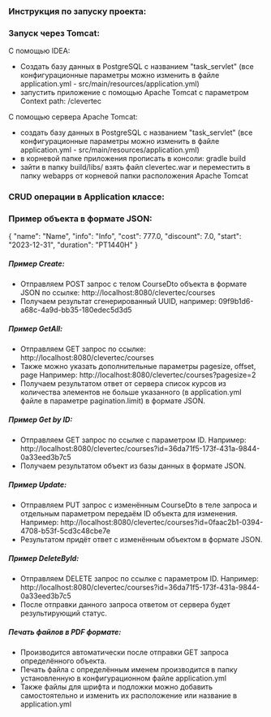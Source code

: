 ### Инструкция по запуску проекта:

### Запуск через Tomcat:

С помощью IDEA:

- Создать базу данных в PostgreSQL с названием "task_servlet"
  (все конфигурационные параметры можно изменить в файле application.yml - src/main/resources/application.yml)
- запустить приложение с помощью Apache Tomcat с параметром Context path: /clevertec

С помощью сервера Apache Tomcat:

- создать базу данных в PostgreSQL с названием "task_servlet"
  (все конфигурационные параметры можно изменить в файле application.yml - src/main/resources/application.yml)
- в корневой папке приложения прописать в консоли: gradle build
- зайти в папку build/libs/ взять файл clevertec.war и переместить в папку webapps от корневой папки расположения Apache
  Tomcat

### CRUD операции в Application классе:

### Пример объекта в формате JSON:

{
"name": "Name",
"info": "Info",
"cost": 777.0,
"discount": 7.0,
"start": "2023-12-31",
"duration": "PT1440H"
}

##### Пример Create:

- Отправляем POST запрос с телом CourseDto объекта в формате JSON по ссылке: http://localhost:8080/clevertec/courses
- Получаем результат сгенерированный UUID, например: 09f9b1d6-a68c-4a9d-bb35-180edec5d3d5

##### Пример GetAll:

- Отправляем GET запрос по ссылке: http://localhost:8080/clevertec/courses
- Также можно указать дополнительные параметры pagesize, offset, page
  Например: http://localhost:8080/clevertec/courses?pagesize=2
- Получаем результатом ответ от сервера список курсов из количества элементов не больше указанного (в application.yml
  файле в параметре pagination.limit) в формате JSON.

##### Пример Get by ID:

- Отправляем GET запрос по ссылке с параметром ID.
  Например: http://localhost:8080/clevertec/courses?id=36da71f5-173f-431a-9844-0a33eed3b7c5
- Получаем результатом объект из базы данных в формате JSON.

##### Пример Update:

- Отправляем PUT запрос с изменённым CourseDto в теле запроса и отдельным параметром передаём ID объекта для изменения.
 Например: http://localhost:8080/clevertec/courses?id=0faac2b1-0394-4708-b53f-5cd3c48cbe7e
- Результатом придёт ответ с изменённым объектом в формате JSON.

##### Пример DeleteById:

- Отправляем DELETE запрос по ссылке с параметром ID.
  Например: http://localhost:8080/clevertec/courses?id=36da71f5-173f-431a-9844-0a33eed3b7c5
- После отправки данного запроса ответом от сервера будет результирующий статус.

##### Печать файлов в PDF формате:

- Производится автоматически после отправки GET запроса определённого объекта.
- Печать файла с определённым именем производится в папку установленную в конфигурационном файле application.yml
- Также файлы для шрифта и подложки можно добавить самостоятельно и изменить их расположение или название в
  application.yml